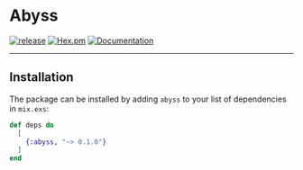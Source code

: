 # Abyss

[![release](https://github.com/gsmlg-dev/abyss/actions/workflows/release.yml/badge.svg)](https://github.com/gsmlg-dev/abyss/actions/workflows/release.yml) 
[![Hex.pm](https://img.shields.io/hexpm/v/abyss.svg)](https://hex.pm/packages/abyss) 
[![Documentation](https://img.shields.io/badge/documentation-gray)](https://hexdocs.pm/abyss)

---

## Installation

The package can be installed by adding `abyss` to your list of dependencies in `mix.exs`:

```elixir
def deps do
  [
    {:abyss, "~> 0.1.0"}
  ]
end
```


